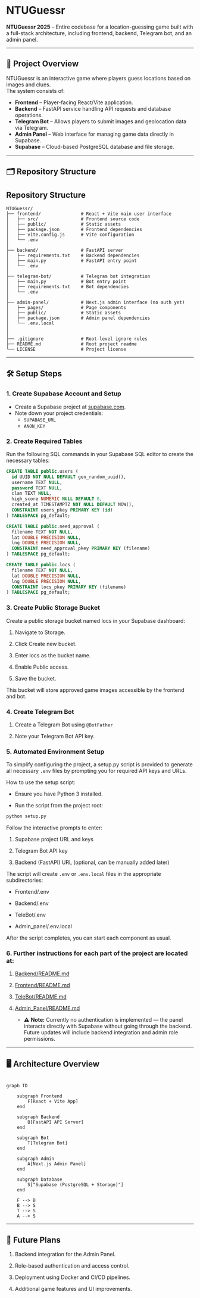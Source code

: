 # NTUGuessr

**NTUGuessr 2025** – Entire codebase for a location-guessing game built with a full-stack architecture, including frontend, backend, Telegram bot, and an admin panel.

---

## 📌 Project Overview

NTUGuessr is an interactive game where players guess locations based on images and clues.  
The system consists of:

- **Frontend** – Player-facing React/Vite application.
- **Backend** – FastAPI service handling API requests and database operations.
- **Telegram Bot** – Allows players to submit images and geolocation data via Telegram.
- **Admin Panel** – Web interface for managing game data directly in Supabase.
- **Supabase** – Cloud-based PostgreSQL database and file storage.

---

## 🗂️ Repository Structure

## Repository Structure

```plaintext
NTUGuessr/
├── frontend/               # React + Vite main user interface
│   ├── src/                # Frontend source code
│   ├── public/             # Static assets
│   ├── package.json        # Frontend dependencies
│   ├── vite.config.js      # Vite configuration
│   └── .env
│
├── backend/                # FastAPI server
│   ├── requirements.txt    # Backend dependencies
│   ├── main.py             # FastAPI entry point
│   └── .env
│
├── telegram-bot/           # Telegram bot integration
│   ├── main.py             # Bot entry point
│   ├── requirements.txt    # Bot dependencies
│   └── .env
│
├── admin-panel/            # Next.js admin interface (no auth yet)
│   ├── pages/              # Page components
│   ├── public/             # Static assets
│   ├── package.json        # Admin panel dependencies
│   └── .env.local
│
│
├── .gitignore              # Root-level ignore rules
├── README.md               # Root project readme
└── LICENSE                 # Project license
```

---

## 🛠️ Setup Steps

### 1. Create Supabase Account and Setup

- Create a Supabase project at [supabase.com](https://supabase.com).
- Note down your project credentials:
  - `SUPABASE_URL`
  - `ANON_KEY`

### 2. Create Required Tables

Run the following SQL commands in your Supabase SQL editor to create the necessary tables:

```sql
CREATE TABLE public.users (
  id UUID NOT NULL DEFAULT gen_random_uuid(),
  username TEXT NULL,
  password TEXT NULL,
  clan TEXT NULL,
  high_score NUMERIC NULL DEFAULT 0,
  created_at TIMESTAMPTZ NOT NULL DEFAULT NOW(),
  CONSTRAINT users_pkey PRIMARY KEY (id)
) TABLESPACE pg_default;

CREATE TABLE public.need_approval (
  filename TEXT NOT NULL,
  lat DOUBLE PRECISION NULL,
  lng DOUBLE PRECISION NULL,
  CONSTRAINT need_approval_pkey PRIMARY KEY (filename)
) TABLESPACE pg_default;

CREATE TABLE public.locs (
  filename TEXT NOT NULL,
  lat DOUBLE PRECISION NULL,
  lng DOUBLE PRECISION NULL,
  CONSTRAINT locs_pkey PRIMARY KEY (filename)
) TABLESPACE pg_default;
```

### 3. Create Public Storage Bucket

Create a public storage bucket named locs in your Supabase dashboard:

1. Navigate to Storage.

2. Click Create new bucket.

3. Enter locs as the bucket name.

4. Enable Public access.

5. Save the bucket.

This bucket will store approved game images accessible by the frontend and bot.

### 4. Create Telegram Bot

1. Create a Telegram Bot using `@BotFather`

2. Note your Telegram Bot API key.

### 5. Automated Environment Setup

To simplify configuring the project, a setup.py script is provided to generate all necessary `.env` files by prompting you for required API keys and URLs.

How to use the setup script:

- Ensure you have Python 3 installed.

- Run the script from the project root:

```bash
python setup.py
```

Follow the interactive prompts to enter:

1. Supabase project URL and keys

2. Telegram Bot API key

3. Backend (FastAPI) URL (optional, can be manually added later)

The script will create `.env` or `.env.local` files in the appropriate subdirectories:

- Frontend/.env

- Backend/.env

- TeleBot/.env

- Admin_panel/.env.local

After the script completes, you can start each component as usual.

### 6. Further instructions for each part of the project are located at:

1.  [Backend/README.md](Backend/README.md)

2.  [Frontend/README.md](Frontend/README.md)

3.  [TeleBot/README.md](TeleBot/README.md)

4.  [Admin_Panel/README.md](Admin_Panel/README.md)
    - ⚠ **Note:** Currently no authentication is implemented — the panel interacts directly with Supabase without going through the backend. Future updates will include backend integration and admin role permissions.

---

## 🖥️ Architecture Overview

```mermaid

graph TD

    subgraph Frontend
        F[React + Vite App]
    end

    subgraph Backend
        B[FastAPI API Server]
    end

    subgraph Bot
        T[Telegram Bot]
    end

    subgraph Admin
        A[Next.js Admin Panel]
    end

    subgraph Database
        S["Supabase (PostgreSQL + Storage)"]
    end

    F --> B
    B --> S
    T --> S
    A --> S
```

---

## 🚀 Future Plans

1. Backend integration for the Admin Panel.

2. Role-based authentication and access control.

3. Deployment using Docker and CI/CD pipelines.

4. Additional game features and UI improvements.
